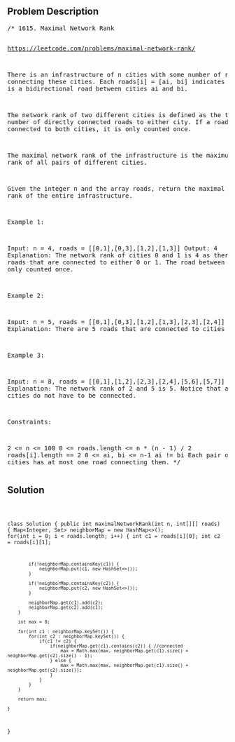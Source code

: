<!--
<style>
  body { font-family: Arial, sans-serif; }
  .container { max-width: 100%; margin: auto; padding: 20px; }
  .comment-block { background-color: #f9f9f9; padding: 10px; border-left: 5px solid #ccc; max-width: 50%; margin: auto; word-wrap: break-word; white-space: pre-wrap; }
  .code-block { background-color: #f4f4f4; padding: 10px; border: 1px solid #ddd; }
</style>
-->

<div class='container'>
<h2>Problem Description</h2>
<div class='comment-block'>
<pre>
/* 1615. Maximal Network Rank

https://leetcode.com/problems/maximal-network-rank/

There is an infrastructure of n cities with some number of roads connecting these cities. 
Each roads[i] = [ai, bi] indicates that there is a bidirectional road between 
cities ai and bi.

The network rank of two different cities is defined as the total number of directly 
connected roads to either city. If a road is directly connected to both cities, 
it is only counted once.

The maximal network rank of the infrastructure is the maximum network rank of 
all pairs of different cities.

Given the integer n and the array roads, return the maximal network rank of the 
entire infrastructure.

 

Example 1:

Input: n = 4, roads = [[0,1],[0,3],[1,2],[1,3]]
Output: 4
Explanation: The network rank of cities 0 and 1 is 4 as there are 4 roads that are 
connected to either 0 or 1. The road between 0 and 1 is only counted once.



Example 2:

Input: n = 5, roads = [[0,1],[0,3],[1,2],[1,3],[2,3],[2,4]]
Output: 5
Explanation: There are 5 roads that are connected to cities 1 or 2.




Example 3:

Input: n = 8, roads = [[0,1],[1,2],[2,3],[2,4],[5,6],[5,7]]
Output: 5
Explanation: The network rank of 2 and 5 is 5. Notice that all the cities do not 
have to be connected.
 

Constraints:

2 <= n <= 100
0 <= roads.length <= n * (n - 1) / 2
roads[i].length == 2
0 <= ai, bi <= n-1
ai != bi
Each pair of cities has at most one road connecting them.
*/
</pre>
</div>

<h2>Solution</h2>
<div class='code-block'>
<pre><code class='language-java'>

class Solution {
    public int maximalNetworkRank(int n, int[][] roads) {
        Map<Integer, Set<Integer>> neighborMap = new HashMap<>();
        for(int i = 0; i < roads.length; i++) {
            int c1 = roads[i][0];
            int c2 = roads[i][1];

            if(!neighborMap.containsKey(c1)) {
                neighborMap.put(c1, new HashSet<>());
            }

            if(!neighborMap.containsKey(c2)) {
                neighborMap.put(c2, new HashSet<>());
            }

            neighborMap.get(c1).add(c2);
            neighborMap.get(c2).add(c1);
        }

        int max = 0;

        for(int c1 : neighborMap.keySet()) {
            for(int c2 : neighborMap.keySet()) {
                if(c1 != c2) {
                    if(neighborMap.get(c1).contains(c2)) { //connected
                        max = Math.max(max, neighborMap.get(c1).size() + neighborMap.get(c2).size() - 1);
                    } else {
                        max = Math.max(max, neighborMap.get(c1).size() + neighborMap.get(c2).size());
                    }
                }
            }
        }

        return max;
        
    }
}</code></pre>
</div>
</div>
